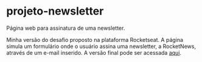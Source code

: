 # projeto-newsletter
 Página web para assinatura de uma newsletter.

 Minha versão do desafio proposto na plataforma Rocketseat. A página simula um formulário onde o usuário assina uma newsletter, a RocketNews, através de um e-mail inserido. A versão final pode ser acessada <a href="">aqui</a>.
